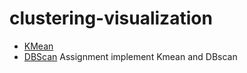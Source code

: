 # clustering-visualization
- [KMean](https://www.naftaliharris.com/blog/visualizing-k-means-clustering/)
- [DBScan](https://www.naftaliharris.com/blog/visualizing-dbscan-clustering/)
Assignment
implement Kmean and DBscan
